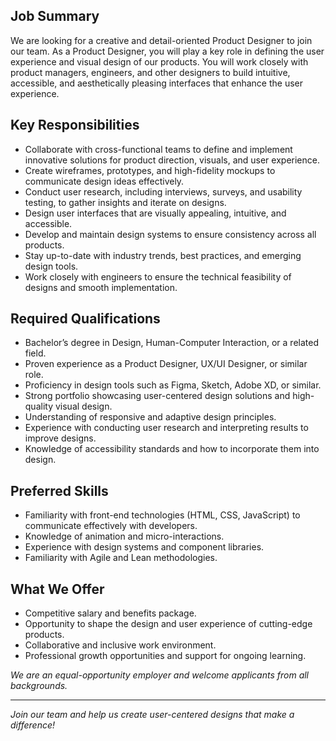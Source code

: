 ## Job Summary
We are looking for a creative and detail-oriented Product Designer to join our team. As a Product Designer, you will play a key role in defining the user experience and visual design of our products. You will work closely with product managers, engineers, and other designers to build intuitive, accessible, and aesthetically pleasing interfaces that enhance the user experience.

## Key Responsibilities
- Collaborate with cross-functional teams to define and implement innovative solutions for product direction, visuals, and user experience.
- Create wireframes, prototypes, and high-fidelity mockups to communicate design ideas effectively.
- Conduct user research, including interviews, surveys, and usability testing, to gather insights and iterate on designs.
- Design user interfaces that are visually appealing, intuitive, and accessible.
- Develop and maintain design systems to ensure consistency across all products.
- Stay up-to-date with industry trends, best practices, and emerging design tools.
- Work closely with engineers to ensure the technical feasibility of designs and smooth implementation.

## Required Qualifications
- Bachelor’s degree in Design, Human-Computer Interaction, or a related field.
- Proven experience as a Product Designer, UX/UI Designer, or similar role.
- Proficiency in design tools such as Figma, Sketch, Adobe XD, or similar.
- Strong portfolio showcasing user-centered design solutions and high-quality visual design.
- Understanding of responsive and adaptive design principles.
- Experience with conducting user research and interpreting results to improve designs.
- Knowledge of accessibility standards and how to incorporate them into design.

## Preferred Skills
- Familiarity with front-end technologies (HTML, CSS, JavaScript) to communicate effectively with developers.
- Knowledge of animation and micro-interactions.
- Experience with design systems and component libraries.
- Familiarity with Agile and Lean methodologies.

## What We Offer
- Competitive salary and benefits package.
- Opportunity to shape the design and user experience of cutting-edge products.
- Collaborative and inclusive work environment.
- Professional growth opportunities and support for ongoing learning.

*We are an equal-opportunity employer and welcome applicants from all backgrounds.*

---

*Join our team and help us create user-centered designs that make a difference!*